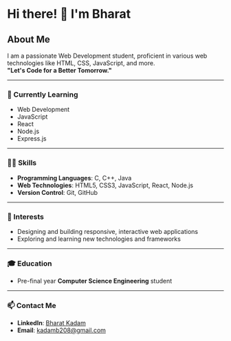 # Hi there! 👋 I'm Bharat  

## About Me  
I am a passionate Web Development student, proficient in various web technologies like HTML, CSS, JavaScript, and more.  
**"Let's Code for a Better Tomorrow."**

---
 
### 🔭 Currently Learning  
- Web Development  
- JavaScript  
- React  
- Node.js  
- Express.js  

---

### 🧑‍💻 Skills  
- **Programming Languages**: C, C++, Java  
- **Web Technologies**: HTML5, CSS3, JavaScript, React, Node.js  
- **Version Control**: Git, GitHub  

---

### 🌱 Interests  
- Designing and building responsive, interactive web applications  
- Exploring and learning new technologies and frameworks  

---

### 🎓 Education  
- Pre-final year **Computer Science Engineering** student  

---

### 📫 Contact Me  
- **LinkedIn**: [Bharat Kadam](https://www.linkedin.com/in/bharat-kadam-044aa6247/)  
- **Email**: [kadamb208@gmail.com](mailto:kadamb208@gmail.com)  
